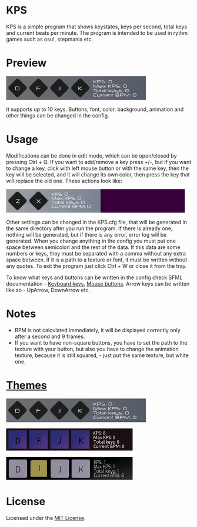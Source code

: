 # KPS
KPS is a simple program that shows keystates, keys per second, total keys and current beats per minute. The program is intended to be used in rythm games such as osu!, stepmania etc.

# Preview
![](Preset-1.gif)

It supports up to 10 keys. Buttons, font, color, background, animation and other things can be changed in the config.

# Usage
Modifications can be done in edit mode, which can be open/closed by pressing Ctrl + Q.
If you want to add/remove a key press +/-, but if you want to change a key, click with left mouse button or with the same key, then the key will be selected, and it will change its own color, then press the key that will replace the old one.
These actions look like:

![](modification-demo.gif)


Other settings can be changed in the KPS.cfg file, that will be generated in the same directory after you run the program. If there is already one, nothing will be generated, but if there is any error, error log will be generated.
When you change anything in the config you must put one space between semicolon and the rest of the data. If this data are some numbers or keys, they must be separated with a comma without any extra space between. If it is a path to a texture or font, it must be written without any quotes.
To exit the program just click Ctrl + W or close it from the tray.

To know what keys and buttons can be written in the config check SFML documentation - [Keyboard keys](https://www.sfml-dev.org/documentation/2.5.1/classsf_1_1Keyboard.php), [Mouse buttons](https://www.sfml-dev.org/documentation/2.5.1/classsf_1_1Mouse.php). Arrow keys can be written like so - UpArrow, DownArrow etc.

# Notes
- BPM is not calculated immediately, it will be displayed correctly only after a second and 9 frames.
- If you want to have non-square buttons, you have to set the path to the texture with your button, but also you have to change the animation texture, because it is still squared, - just put the same texture, but white one.

# [Themes](https://gist.github.com/JekiTheMonkey/727f57dcdecb76480b982f0fe479c5c1)
![](Preset-1.gif)

![](Preset-2.gif)

![](Preset-3.gif)

# License
Licensed under the [MIT License](LICENSE).
